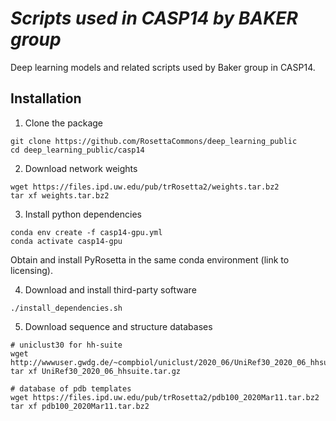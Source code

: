 # *Scripts used in CASP14 by BAKER group*
Deep learning models and related scripts used by Baker group in CASP14.

## Installation

1. Clone the package
```
git clone https://github.com/RosettaCommons/deep_learning_public
cd deep_learning_public/casp14
```

2. Download network weights
```
wget https://files.ipd.uw.edu/pub/trRosetta2/weights.tar.bz2
tar xf weights.tar.bz2
```

3. Install python dependencies
```
conda env create -f casp14-gpu.yml
conda activate casp14-gpu
```

Obtain and install PyRosetta in the same conda environment (link to licensing).


4. Download and install third-party software
```
./install_dependencies.sh
```

5. Download sequence and structure databases
```
# uniclust30 for hh-suite
wget http://wwwuser.gwdg.de/~compbiol/uniclust/2020_06/UniRef30_2020_06_hhsuite.tar.gz
tar xf UniRef30_2020_06_hhsuite.tar.gz

# database of pdb templates
wget https://files.ipd.uw.edu/pub/trRosetta2/pdb100_2020Mar11.tar.bz2
tar xf pdb100_2020Mar11.tar.bz2
```
